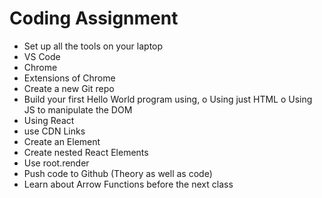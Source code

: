 # Coding Assignment
- Set up all the tools on your laptop
- VS Code
- Chrome
- Extensions of Chrome
- Create a new Git repo
- Build your first Hello World program using, o Using just HTML
o Using JS to manipulate the DOM
- Using React
- use CDN Links
- Create an Element
- Create nested React Elements
- Use root.render
- Push code to Github (Theory as well as code)
- Learn about Arrow Functions before the next class